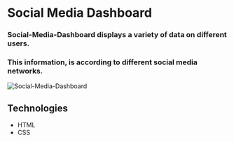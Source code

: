 # Social Media Dashboard

### Social-Media-Dashboard displays a variety of data on different users.
### This information, is according to different social media networks.

![Social-Media-Dashboard](https://user-images.githubusercontent.com/72794422/96337372-59545980-108f-11eb-80b0-9c91ef778e87.png)


## Technologies
* HTML
* CSS





